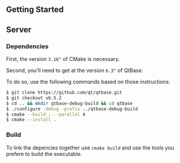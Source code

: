 ## Getting Started

## Server

### Dependencies

First, the version `3.16^` of CMake is necessary.

Second, you'll need to get at the version `6.3^` of QtBase.

To do so, use the following commands based on those <a src="`https://wiki.qt.io/Building_Qt_6_from_Git`">instructions</a>: 

```bash
$ git clone https://github.com/qt/qtbase.git
$ git checkout v6.5.2
$ cd .. && mkdir qtbase-debug-build && cd qtbase
$ ./configure -debug -prefix ../qtbase-debug-build
$ cmake --build . --parallel 4
$ cmake --install .
```

### Build

To link the depencies together use `cmake build` and use the tools you prefere to build the executable.
